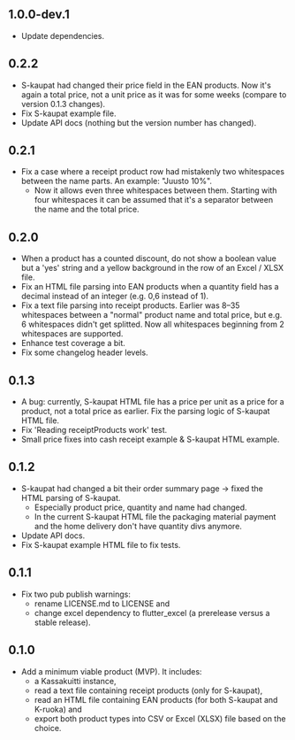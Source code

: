 ## 1.0.0-dev.1

- Update dependencies.

## 0.2.2

- S-kaupat had changed their price field in the EAN products. Now it's again a total price, not a unit price as it was for some weeks (compare to version 0.1.3 changes).
- Fix S-kaupat example file.
- Update API docs (nothing but the version number has changed).

## 0.2.1

- Fix a case where a receipt product row had mistakenly two whitespaces between the name parts. An example: "Juusto  10%".
    - Now it allows even three whitespaces between them. Starting with four whitespaces it can be assumed that it's a separator between the name and the total price.

## 0.2.0

- When a product has a counted discount, do not show a boolean value but a 'yes' string and a yellow background in the row of an Excel / XLSX file.
- Fix an HTML file parsing into EAN products when a quantity field has a decimal instead of an integer (e.g. 0,6 instead of 1).
- Fix a text file parsing into receipt products. Earlier was 8–35 whitespaces between a "normal" product name and total price, but e.g. 6 whitespaces didn't get splitted. Now all whitespaces beginning from 2 whitespaces are supported.
- Enhance test coverage a bit.
- Fix some changelog header levels.

## 0.1.3

- A bug: currently, S-kaupat HTML file has a price per unit as a price for a product, not a total price as earlier. Fix the parsing logic of S-kaupat HTML file.
- Fix 'Reading receiptProducts work' test.
- Small price fixes into cash receipt example & S-kaupat HTML example.

## 0.1.2

- S-kaupat had changed a bit their order summary page -> fixed the HTML parsing of S-kaupat.
    - Especially product price, quantity and name had changed.
    - In the current S-kaupat HTML file the packaging material payment and the home delivery don't have quantity divs anymore.
- Update API docs.
- Fix S-kaupat example HTML file to fix tests.

## 0.1.1

- Fix two pub publish warnings:
    - rename LICENSE.md to LICENSE and
    - change excel dependency to flutter_excel (a prerelease versus a stable release).

## 0.1.0

- Add a minimum viable product (MVP). It includes:
    - a Kassakuitti instance,
    - read a text file containing receipt products (only for S-kaupat),
    - read an HTML file containing EAN products (for both S-kaupat and K-ruoka) and
    - export both product types into CSV or Excel (XLSX) file based on the choice.
